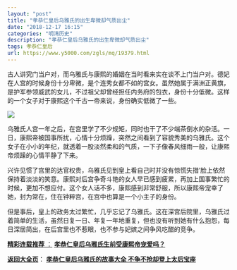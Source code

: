 ```yaml
---
layout: "post"
title: "孝恭仁皇后乌雅氏的出生卑微却气质出尘"
date: "2018-12-17 16:15"
categories: "明清历史"
description: "孝恭仁皇后乌雅氏的出生卑微却气质出尘"
tags: 孝恭仁皇后
url: https://www.y5000.com/zgls/mq/19379.html
---
```






古人讲究门当户对，而乌雅氏与康熙的婚姻在当时看来实在谈不上门当户对。德妃在人宫的时候身份十分卑微，是个连秀女都不如的宫女。虽然她属于满洲正黄旗，是护军参领威武的女儿，不过祖父却曾经担任内务府的包衣，身份十分低微。这样的一个女子对于康熙这个千古一帝来说，身份确实低微了一些。

![](https://img.y5000.com/uploads/allimg/170417/6-1F41G53649243.jpg)

乌雅氏人宫一年之后，在宫里学了不少规矩，同时也干了不少端茶倒水的杂活。一日，康熙帝被国事所扰，心情十分烦躁，突然之间看到了容貌秀美的乌雅氏。这个女子在小小的年纪，就透着一股淡然柔和的气质，一下子像春风细雨一般，让康熙帝烦躁的心情平静了下来。

兴许见惯了宫里的达官权贵，乌雅氏见到皇上看自己时并没有惊慌失措’脸上依然保持着淡淡的笑意。康熙对后宫争奇斗艳的女人早已感到疲累，再加上国事繁忙的时候，更加不想应付。这个女人话不多，康熙感到非常舒服，所以康熙帝宠幸了她，封为常在，住在钟粹宫，在宫中也算是一个小主子的身份。

但是事后，皇上的政务太过繁忙，几乎忘记了乌雅氏。这在深宫后院里，乌雅氏过着简单的生活，虽然日复一日、年复一年地重复，但也没有听到她有什么抱怨，每日深居简出，在后宫里也不惹眼，也不参与妃嫔之间争风吃醋的竞争。

[**精彩连载推荐** ：](https://www.y5000.com/zgls/mq/19380.html)
**[孝恭仁皇后乌雅氏生前受康熙帝宠爱吗？](https://www.y5000.com/zgls/mq/19380.html)**

[**返回大全页**](https://www.y5000.com/zgls/mq/19377.html)： **[孝恭仁皇后乌雅氏的故事大全
不争不抢却登上太后宝座](https://www.y5000.com/zgls/mq/19377.html)**
